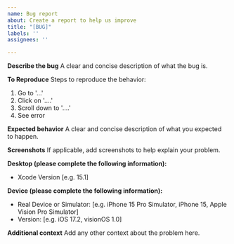 ```yaml
---
name: Bug report
about: Create a report to help us improve
title: "[BUG]"
labels: ''
assignees: ''

---
```


**Describe the bug**
A clear and concise description of what the bug is.

**To Reproduce**
Steps to reproduce the behavior:
1. Go to '...'
2. Click on '....'
3. Scroll down to '....'
4. See error

**Expected behavior**
A clear and concise description of what you expected to happen.

**Screenshots**
If applicable, add screenshots to help explain your problem.

**Desktop (please complete the following information):**
 - Xcode Version [e.g. 15.1]

**Device (please complete the following information):**
 - Real Device or Simulator: [e.g. iPhone 15 Pro Simulator, iPhone 15, Apple Vision Pro Simulator]
 - Version: [e.g. iOS 17.2, visionOS 1.0]

**Additional context**
Add any other context about the problem here.
